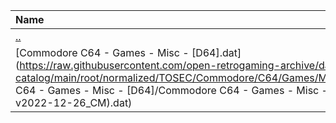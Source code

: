 |Name|Size|
|:---|---:|
|[..](../index.html)|DIR|
|[Commodore C64 - Games - Misc - [D64].dat](https://raw.githubusercontent.com/open-retrogaming-archive/dat-catalog/main/root/normalized/TOSEC/Commodore/C64/Games/Misc/[D64]/Commodore C64 - Games - Misc - [D64]/Commodore C64 - Games - Misc - [D64] (TOSEC-v2022-12-26_CM).dat)|3755484|
